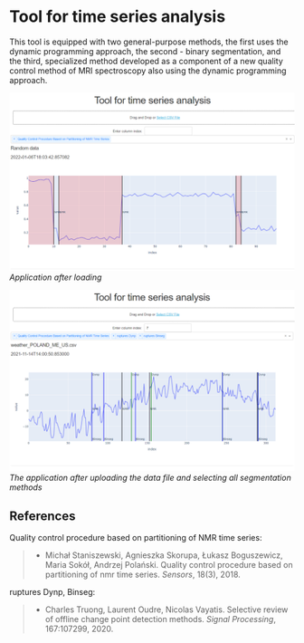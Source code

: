 # Tool for time series analysis

This tool is equipped with two general-purpose methods, the first uses the dynamic programming approach, the second - binary segmentation, and the third, specialized method developed as a component of a new quality control method of MRI spectroscopy also using the dynamic programming approach.

![Application after loading](./images/random_data.png)
*Application after loading*

![The application after uploading file](./images/user_file.png)
*The application after uploading the data file and selecting all segmentation methods*

## References
Quality control procedure based on partitioning of NMR time series:
> - Michał Staniszewski, Agnieszka Skorupa, Łukasz Boguszewicz, Maria Sokół, Andrzej Polański. Quality control procedure based on partitioning of nmr time series. *Sensors*, 18(3), 2018.

ruptures Dynp, Binseg:
> - Charles Truong, Laurent Oudre, Nicolas Vayatis. Selective review of offline change point detection methods. *Signal Processing*, 167:107299, 2020.